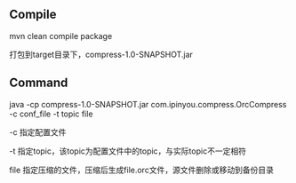 ## Compile

mvn clean compile package

打包到target目录下，compress-1.0-SNAPSHOT.jar

## Command

java -cp compress-1.0-SNAPSHOT.jar com.ipinyou.compress.OrcCompress -c conf_file -t topic file

-c  指定配置文件

-t  指定topic，该topic为配置文件中的topic，与实际topic不一定相符

file    指定压缩的文件，压缩后生成file.orc文件，源文件删除或移动到备份目录



